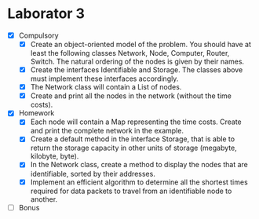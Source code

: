 # Laborator 3

- [x] Compulsory
    - [x] Create an object-oriented model of the problem. You should have at least the following classes Network, Node, Computer, Router, Switch. The natural ordering of the nodes is given by their names.
    - [x] Create the interfaces Identifiable and Storage. The classes above must implement these interfaces accordingly.
    - [x] The Network class will contain a List of nodes.
    - [x] Create and print all the nodes in the network (without the time costs).
- [x] Homework
    - [x] Each node will contain a Map representing the time costs. Create and print the complete network in the example.
    - [x] Create a default method in the interface Storage, that is able to return the storage capacity in other units of storage (megabyte, kilobyte, byte).
    - [x] In the Network class, create a method to display the nodes that are identifiable, sorted by their addresses.
    - [x] Implement an efficient algorithm to determine all the shortest times required for data packets to travel from an identifiable node to another.
- [ ] Bonus